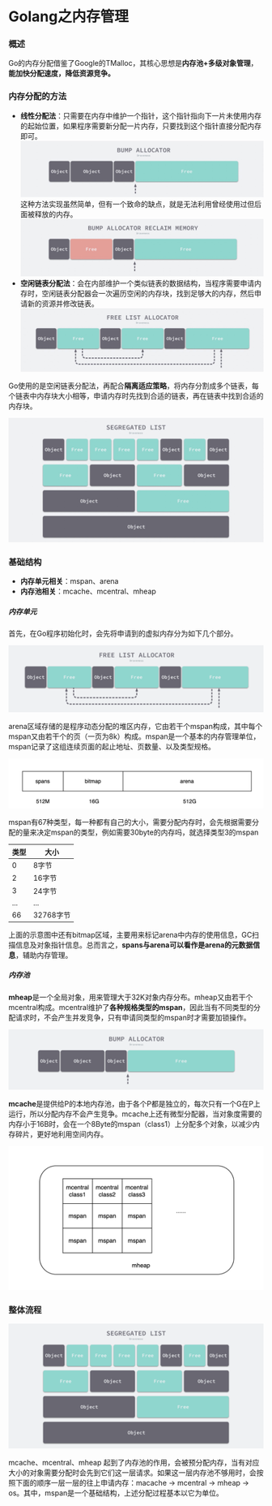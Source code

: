 # Golang之内存管理

### 概述

Go的内存分配借鉴了Google的TMalloc，其核心思想是**内存池\+多级对象管理**，**能加快分配速度，降低资源竞争。**

### 内存分配的方法

* **线性分配法**：只需要在内存中维护一个指针，这个指针指向下一片未使用内存的起始位置，如果程序需要新分配一片内存，只要找到这个指针直接分配内存即可。
    ![Xnip2022-06-20_12-25-14.jpg](image/Xnip2022-06-20_12-25-14.jpg)
    这种方法实现虽然简单，但有一个致命的缺点，就是无法利用曾经使用过但后面被释放的内存。
    ![Xnip2022-06-20_12-25-29.jpg](image/Xnip2022-06-20_12-25-29.jpg)
* **空闲链表分配法**：会在内部维护一个类似链表的数据结构，当程序需要申请内存时，空闲链表分配器会一次遍历空闲的内存块，找到足够大的内存，然后申请新的资源并修改链表。
    ![Xnip2022-06-20_12-26-39.jpg](image/Xnip2022-06-20_12-26-39.jpg)

Go使用的是空闲链表分配法，再配合**隔离适应策略**，将内存分割成多个链表，每个链表中内存块大小相等，申请内存时先找到合适的链表，再在链表中找到合适的内存块。

![Xnip2022-06-20_12-26-07.jpg](image/Xnip2022-06-20_12-26-07.jpg)

### 基础结构

* **内存单元相关**：mspan、arena
* **内存池相关**：mcache、mcentral、mheap

##### 内存单元

首先，在Go程序初始化时，会先将申请到的虚拟内存分为如下几个部分。

![-4.png](image/-4.png)

arena区域存储的是程序动态分配的堆区内存，它由若干个mspan构成，其中每个mspan又由若干个的页（一页为8k）构成。mspan是一个基本的内存管理单位，mspan记录了这组连续页面的起止地址、页数量、以及类型规格。

![-5.png](image/-5.png)

mspan有67种类型，每一种都有自己的大小，需要分配内存时，会先根据需要分配的量来决定mspan的类型，例如需要30byte的内存吗，就选择类型3的mspan

|类型|大小     |
|----|---------|
|0   |8字节    |
|2   |16字节   |
|3   |24字节   |
|... |...      |
|66  |32768字节|

上面的示意图中还有bitmap区域，主要用来标记arena中内存的使用信息，GC扫描信息及对象指针信息。总而言之，**spans与arena可以看作是arena的元数据信息**，辅助内存管理。

##### 内存池

**mheap**是一个全局对象，用来管理大于32K对象内存分布。mheap又由若干个mcentral构成。mcentral维护了**各种规格类型的mspan**，因此当有不同类型的分配请求时，不会产生并发竞争，只有申请同类型的mspan时才需要加锁操作。

![-6.png](image/-6.png)

**mcache**是提供给P的本地内存池，由于各个P都是独立的，每次只有一个G在P上运行，所以分配内存不会产生竞争。mcache上还有微型分配器，当对象度需要的内存小于16B时，会在一个8Byte的mspan（class1）上分配多个对象，以减少内存碎片，更好地利用空间内存。

<img src="image/-7.png" alt="-7.png" style="zoom:67%;" />

### 整体流程

![-8.png](image/-8.png)

mcache、mcentral、mheap 起到了内存池的作用，会被预分配内存，当有对应大小的对象需要分配时会先到它们这一层请求。如果这一层内存池不够用时，会按照下面的顺序一层一层的往上申请内存：macache \-\> mcentral \-\> mheap \-\> os。其中，mspan是一个基础结构，上述分配过程基本以它为单位。
